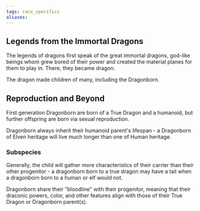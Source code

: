 ```yaml
---
tags: race_specifics
aliases:
---
```

## Legends from the Immortal Dragons
The legends of dragons first speak of the great immortal dragons, god-like beings whom grew bored of their power and created the material planes for them to play in. There, they became dragon.

The dragon made children of many, including the Dragonborn.

## Reproduction and Beyond

First generation Dragonborn are born of a True Dragon and a humanoid, but further offspring are born via sexual reproduction.

Dragonborn always inherit their humanoid parent's lifespan - a Dragonborn of Elven heritage will live much longer than one of Human heritage.



### Subspecies

Generally, the child will gather more characteristics of their carrier than their other progenitor - a dragonborn born to a true dragon may have a tail when a dragonborn born to a human or elf would not.

Dragonborn share their "bloodline" with their progenitor, meaning that their draconic powers, color, and other features align with those of their True Dragon or Dragonborn parent(s).